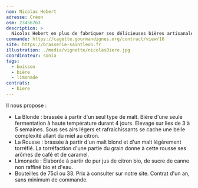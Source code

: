 ```yaml
---
nom: Nicolas Hebert
adresse: Créon
osm: 23456763
description: >
  Nicolas Hebert en plus de fabriquer ses délicieuses bières artisanales, cultive son propre orge sur 8 hectares de terre, c'est ce qui fait aujourd'hui l'originalité de la Brasserie Saint-Léon à Creon.
commande: https://cagette.gourmandignes.org/contract/view/16
site: https://brasserie-saintleon.fr
illustration: ./media/vignette/nicolasBiere.jpg
coordinateur: sonia
tags:
  - boisson
  - bière
  - limonade
contrats: 
  - biere
---
```

Il nous propose :

* La Blonde : brassée à partir d'un seul type de malt. Bière d'une seule fermentation à haute température durant 4 jours. Elevage sur lies de 3 à 5 semaines. Sous ses airs légers et rafraichissants se cache une belle complexité allant du miel au citron.
* La Rousse : brassée à partir d'un malt blond et d'un malt légèrement torréfié. La torréfaction d'une partie du grain donne à cette rousse ses arômes de café et de caramel.
* Limonade : Elaborée à partir de pur jus de citron bio, de sucre de canne non raffiné bio et d'eau.
* Bouteilles de 75cl ou 33. Prix à consulter sur notre site. Contrat d'un an, sans minimum de commande.

